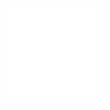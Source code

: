 ![Exercise  5 Diagram](https://github.com/eorochena/Introduction_to_Terraform/blob/main/images/exercise_5.png)
